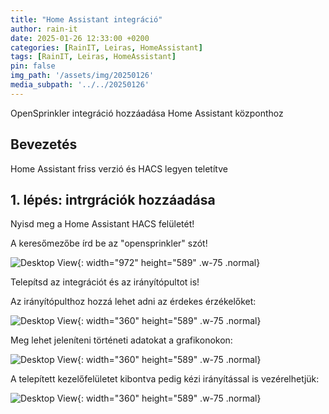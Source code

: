 ```yaml
---
title: "Home Assistant integráció"
author: rain-it
date: 2025-01-26 12:33:00 +0200
categories: [RainIT, Leiras, HomeAssistant]
tags: [RainIT, Leiras, HomeAssistant]
pin: false
img_path: '/assets/img/20250126'
media_subpath: '../../20250126'
---
```



OpenSprinkler integráció hozzáadása Home Assistant központhoz

## Bevezetés

Home Assistant friss verzió és HACS legyen teletítve

## 1. lépés: intrgrációk hozzáadása

Nyisd meg a Home Assistant HACS felületét!

A keresőmezőbe írd be az "opensprinkler" szót!

![Desktop View](/1.png){: width="972" height="589" .w-75 .normal}

Telepítsd az integrációt és az irányítópultot is!

Az irányítópulthoz hozzá lehet adni az érdekes érzékelőket:

![Desktop View](/2.png){: width="360" height="589" .w-75 .normal}

Meg lehet jeleníteni történeti adatokat a grafikonokon:

![Desktop View](/3.png){: width="360" height="589" .w-75 .normal}

A telepített kezelőfelületet kibontva pedig kézi irányítással is vezérelhetjük:
    
![Desktop View](/4.png){: width="360" height="589" .w-75 .normal}
